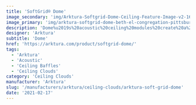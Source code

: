 ```yaml
---
title: 'SoftGrid® Dome'
image_secondary: 'img/Arktura-Softgrid-Dome-Ceiling-Feature-Image-v2-1600x1600.png'
image_primary: 'img/arktura-softgrid-dome-beth-el-congregation-pittsburgh-pa-web-003.jpg'
description: 'Dome%u2019s%20acoustic%20ceiling%20modules%20create%20a%20curve%20effect%20on%20your%20ceiling%2C%20calling%20to%20mind%20gentle%20rolling%20hills.%20These%20hills%20can%20follow%20the%20length%20of%20the%20room%20or%20pull%20focus%20to%20a%20specific%20area%2C%20depending%20on%20your%20design%u2019s%20needs.%20Plus%2C%20Dome%u2019s%20modules%20are%20made%20of%20Soft%20Sound%AE%20material%20for%20acoustic%20comfort%20wherever%20you%20need%20it.%20And%20now%2C%A0for%20larger%20jobs%2C%A0with%20the%20addition%20of%A0SoftGrid%AE%20Max%20options%2C%A0you%20can%20do%20it%20all%20while%A0maximizing%20value%A0and%A0minimizing%20the%20impact%20on%20the%20environment.'
designer: 'Arktura'
subtitle: 'Dome'
href: 'https://arktura.com/product/softgrid-dome/'
tags:
  - 'Arktura'
  - 'Acoustic'
  - 'Ceiling Baffles'
  - 'Ceiling Clouds'
category: 'Ceiling Clouds'
manufacturer: 'Arktura'
slug: '/manufacturers/arktura/ceiling-clouds/arktura-soft-grid-dome'
date: '2021-02-17'
---
```

